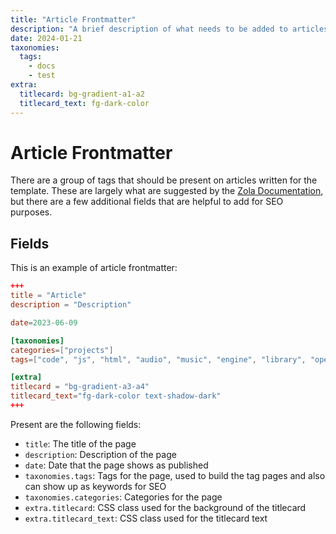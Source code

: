 ```yaml
---
title: "Article Frontmatter"
description: "A brief description of what needs to be added to articles"
date: 2024-01-21
taxonomies:
  tags:
    - docs
    - test
extra:
  titlecard: bg-gradient-a1-a2
  titlecard_text: fg-dark-color
---
```


# Article Frontmatter

There are a group of tags that should be present on articles written for the template. These are largely what are suggested by the [Zola Documentation](https://www.getzola.org/documentation/getting-started/overview/), but there are a few additional fields that are helpful to add for SEO purposes.

## Fields

This is an example of article frontmatter:

```toml
+++
title = "Article"
description = "Description"

date=2023-06-09

[taxonomies]
categories=["projects"]
tags=["code", "js", "html", "audio", "music", "engine", "library", "opensource"]

[extra]
titlecard = "bg-gradient-a3-a4"
titlecard_text="fg-dark-color text-shadow-dark"
+++
```

Present are the following fields:
- `title`: The title of the page
- `description`: Description of the page
- `date`: Date that the page shows as published
- `taxonomies.tags`: Tags for the page, used to build the tag pages and also can show up as keywords for SEO
- `taxonomies.categories`: Categories for the page
- `extra.titlecard`: CSS class used for the background of the titlecard
- `extra.titlecard_text`: CSS class used for the titlecard text